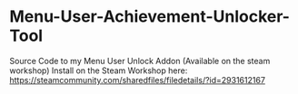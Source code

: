 # Menu-User-Achievement-Unlocker-Tool
Source Code to my Menu User Unlock Addon (Available on the steam workshop)
Install on the Steam Workshop here: https://steamcommunity.com/sharedfiles/filedetails/?id=2931612167
